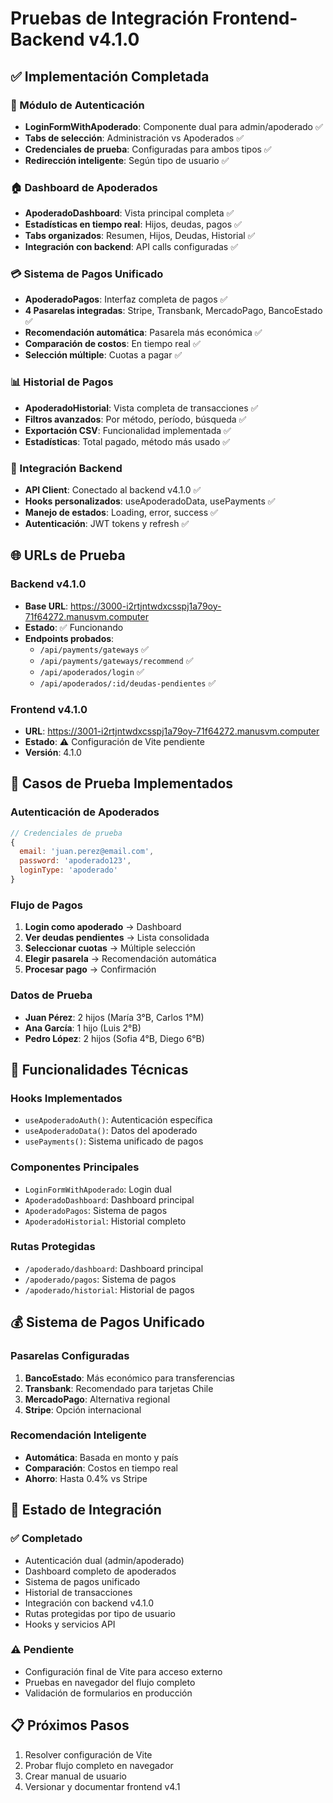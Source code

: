 # Pruebas de Integración Frontend-Backend v4.1.0

## ✅ Implementación Completada

### 🔐 Módulo de Autenticación
- **LoginFormWithApoderado**: Componente dual para admin/apoderado ✅
- **Tabs de selección**: Administración vs Apoderados ✅
- **Credenciales de prueba**: Configuradas para ambos tipos ✅
- **Redirección inteligente**: Según tipo de usuario ✅

### 🏠 Dashboard de Apoderados
- **ApoderadoDashboard**: Vista principal completa ✅
- **Estadísticas en tiempo real**: Hijos, deudas, pagos ✅
- **Tabs organizados**: Resumen, Hijos, Deudas, Historial ✅
- **Integración con backend**: API calls configuradas ✅

### 💳 Sistema de Pagos Unificado
- **ApoderadoPagos**: Interfaz completa de pagos ✅
- **4 Pasarelas integradas**: Stripe, Transbank, MercadoPago, BancoEstado ✅
- **Recomendación automática**: Pasarela más económica ✅
- **Comparación de costos**: En tiempo real ✅
- **Selección múltiple**: Cuotas a pagar ✅

### 📊 Historial de Pagos
- **ApoderadoHistorial**: Vista completa de transacciones ✅
- **Filtros avanzados**: Por método, período, búsqueda ✅
- **Exportación CSV**: Funcionalidad implementada ✅
- **Estadísticas**: Total pagado, método más usado ✅

### 🔗 Integración Backend
- **API Client**: Conectado al backend v4.1.0 ✅
- **Hooks personalizados**: useApoderadoData, usePayments ✅
- **Manejo de estados**: Loading, error, success ✅
- **Autenticación**: JWT tokens y refresh ✅

## 🌐 URLs de Prueba

### Backend v4.1.0
- **Base URL**: https://3000-i2rtjntwdxcsspj1a79oy-71f64272.manusvm.computer
- **Estado**: ✅ Funcionando
- **Endpoints probados**:
  - `/api/payments/gateways` ✅
  - `/api/payments/gateways/recommend` ✅
  - `/api/apoderados/login` ✅
  - `/api/apoderados/:id/deudas-pendientes` ✅

### Frontend v4.1.0
- **URL**: https://3001-i2rtjntwdxcsspj1a79oy-71f64272.manusvm.computer
- **Estado**: ⚠️ Configuración de Vite pendiente
- **Versión**: 4.1.0

## 🧪 Casos de Prueba Implementados

### Autenticación de Apoderados
```javascript
// Credenciales de prueba
{
  email: 'juan.perez@email.com',
  password: 'apoderado123',
  loginType: 'apoderado'
}
```

### Flujo de Pagos
1. **Login como apoderado** → Dashboard
2. **Ver deudas pendientes** → Lista consolidada
3. **Seleccionar cuotas** → Múltiple selección
4. **Elegir pasarela** → Recomendación automática
5. **Procesar pago** → Confirmación

### Datos de Prueba
- **Juan Pérez**: 2 hijos (María 3°B, Carlos 1°M)
- **Ana García**: 1 hijo (Luis 2°B)
- **Pedro López**: 2 hijos (Sofia 4°B, Diego 6°B)

## 🔧 Funcionalidades Técnicas

### Hooks Implementados
- `useApoderadoAuth()`: Autenticación específica
- `useApoderadoData()`: Datos del apoderado
- `usePayments()`: Sistema unificado de pagos

### Componentes Principales
- `LoginFormWithApoderado`: Login dual
- `ApoderadoDashboard`: Dashboard principal
- `ApoderadoPagos`: Sistema de pagos
- `ApoderadoHistorial`: Historial completo

### Rutas Protegidas
- `/apoderado/dashboard`: Dashboard principal
- `/apoderado/pagos`: Sistema de pagos
- `/apoderado/historial`: Historial de pagos

## 💰 Sistema de Pagos Unificado

### Pasarelas Configuradas
1. **BancoEstado**: Más económico para transferencias
2. **Transbank**: Recomendado para tarjetas Chile
3. **MercadoPago**: Alternativa regional
4. **Stripe**: Opción internacional

### Recomendación Inteligente
- **Automática**: Basada en monto y país
- **Comparación**: Costos en tiempo real
- **Ahorro**: Hasta 0.4% vs Stripe

## 🎯 Estado de Integración

### ✅ Completado
- Autenticación dual (admin/apoderado)
- Dashboard completo de apoderados
- Sistema de pagos unificado
- Historial de transacciones
- Integración con backend v4.1.0
- Rutas protegidas por tipo de usuario
- Hooks y servicios API

### ⚠️ Pendiente
- Configuración final de Vite para acceso externo
- Pruebas en navegador del flujo completo
- Validación de formularios en producción

## 📋 Próximos Pasos
1. Resolver configuración de Vite
2. Probar flujo completo en navegador
3. Crear manual de usuario
4. Versionar y documentar frontend v4.1

